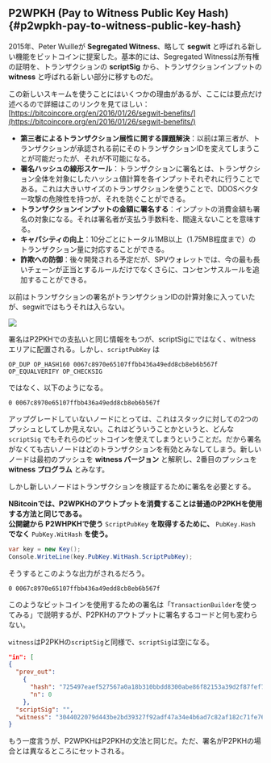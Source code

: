 ## P2WPKH \(Pay to Witness Public Key Hash\) {#p2wpkh-pay-to-witness-public-key-hash}

2015年、Peter Wuilleが **Segregated Witness**、略して **segwit** と呼ばれる新しい機能をビットコインに提案した。基本的には、Segregated Witnessは所有権の証明を、トランザクションの **scriptSig** から、トランザクションインプットの **witness** と呼ばれる新しい部分に移すものだ。

この新しいスキームを使うことにはいくつかの理由があるが、ここには要点だけ述べるので詳細はこのリンクを見てほしい：[https://bitcoincore.org/en/2016/01/26/segwit-benefits/](https://bitcoincore.org/en/2016/01/26/segwit-benefits/)

* **第三者によるトランザクション展性に関する課題解決**：以前は第三者が、トランザクションが承認される前にそのトランザクションIDを変えてしまうことが可能だったが、それが不可能になる。
* **署名ハッシュの線形スケール**：トランザクションに署名とは、トランザクション全体を対象にしたハッシュ値計算を各インプットそれぞれに行うことである。これは大きいサイズのトランザクションを使うことで、DDOSベクター攻撃の危険性を持つが、それを防ぐことができる。
* **トランザクションインプットの金額に署名する**：インプットの消費金額も署名の対象になる。それは署名者が支払う手数料を、間違えないことを意味する。
* **キャパシティの向上**：10分ごとにトータル1MB以上（1.75MB程度まで）のトランザクション量に対応することができる。
* **詐欺への防御**：後々開発される予定だが、SPVウォレットでは、今の最も長いチェーンが正当とするルールだけでなくさらに、コンセンサスルールを追加することができる。

以前はトランザクションの署名がトランザクションIDの計算対象に入っていたが、segwitではもうそれは入らない。

![](../assets/segwit.png)

署名はP2PKHでの支払いと同じ情報をもつが、scriptSigにではなく、witnessエリアに配置される。しかし、`scriptPubKey` は

```
OP_DUP OP_HASH160 0067c8970e65107ffbb436a49edd8cb8eb6b567f OP_EQUALVERIFY OP_CHECKSIG
```

ではなく、以下のようになる。

```
0 0067c8970e65107ffbb436a49edd8cb8eb6b567f
```

アップグレードしていないノードにとっては、これはスタックに対しての2つのプッシュとしてしか見えない。これはどういうことかというと、どんな`scriptSig` でもそれらのビットコインを使えてしまうということだ。だから署名がなくても古いノードはどのトランザクションを有効とみなしてしまう。新しいノードは最初のプッシュを **witness バージョン** と解釈し、2番目のプッシュを **witness プログラム** とみなす。

しかし新しいノードはトランザクションを検証するために署名を必要とする。

**NBitcoinでは、P2WPKHのアウトプットを消費することは普通のP2PKHを使用する方法と同じである。  
公開鍵から P2WHPKHで使う** `ScriptPubKey` **を取得するために、** `PubKey.Hash` **でなく** `PubKey.WitHash` **を使う。**

```cs
var key = new Key();
Console.WriteLine(key.PubKey.WitHash.ScriptPubKey);
```

そうするとこのような出力がされるだろう。

```
0 0067c8970e65107ffbb436a49edd8cb8eb6b567f
```

このようなビットコインを使用するための署名は「`TransactionBuilder`を使ってみる」で説明するが、P2PKHのアウトプットに署名するコードと何も変わらない。

`witness`はP2PKHの`scriptSig`と同様で、`scriptSig`は空になる。

```json
"in": [
{
  "prev_out":
    {
      "hash": "725497eaef527567a0a18b310bbdd8300abe86f82153a39d2f87fef713dc8177",
      "n": 0
    },
  "scriptSig": "",
  "witness": "3044022079d443be2bd39327f92adf47a34e4b6ad7c82af182c71fe76ccd39743ced58cf0220149de3e8f11e47a989483f371d3799a710a7e862dd33c9bd842c417002a1c32901 0363f24cd2cb27bb35eb2292789ce4244d55ce580218fd81688197d4ec3b005a67"
}
```

もう一度言うが、P2WPKHはP2PKHの文法と同じだ。ただ、署名がP2PKHの場合とは異なるところにセットされる。
